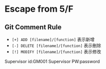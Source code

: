 # Escape from 5/F

## Git Comment Rule
* `[+] ADD [filename]/[function]` 表示新增
* `[-] DELETE [filename]/[function]` 表示刪除
* `[!] MODIFY [filename]/[function]` 表示修改

Supervisor id:GM001
Supervisor PW:password

